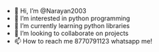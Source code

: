 - 👋 Hi, I’m @Narayan2003
- 👀 I’m interested in python programming
- 🌱 I’m currently learning python libraries
- 💞️ I’m looking to collaborate on projects
- 📫 How to reach me 8770791123 whatsapp me!

<!---
Narayan2003/Narayan2003 is a ✨ special ✨ repository because its `README.md` (this file) appears on your GitHub profile.
You can click the Preview link to take a look at your changes.
--->
